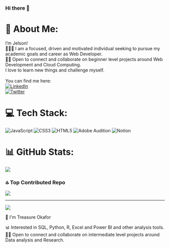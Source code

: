 ### Hi there 👋

# 💫 About Me:
I’m Jelson!<br>👩🏽‍💻 I am a focused, driven and motivated individual seeking to pursue my academic goals and career as Web Developer.
<br>👯‍♀️ Open to connect and collaborate on beginner level projects around Web Development and Cloud Computing.
<br>I love to learn new things and challenge myself.<br><br>
You can find me here:<br>
[![LinkedIn](https://img.shields.io/badge/LinkedIn-%230077B5.svg?logo=linkedin&logoColor=white)](https://linkedin.com/in/jelsontavares)<br> 
[![Twitter](https://img.shields.io/badge/Twitter-%231DA1F2.svg?logo=Twitter&logoColor=white)](https://twitter.com/jelsontavares)

# 💻 Tech Stack:
![JavaScript](https://img.shields.io/badge/javascript-%23323330.svg?style=plastic&logo=javascript&logoColor=%23F7DF1E) ![CSS3](https://img.shields.io/badge/css3-%231572B6.svg?style=plastic&logo=css3&logoColor=white) ![HTML5](https://img.shields.io/badge/html5-%23E34F26.svg?style=plastic&logo=html5&logoColor=white) ![Adobe Audition](https://img.shields.io/badge/Adobe%20Audition-9999FF.svg?style=plastic&logo=Adobe%20Audition&logoColor=white) ![Notion](https://img.shields.io/badge/Notion-%23000000.svg?style=plastic&logo=notion&logoColor=white)

# 📊 GitHub Stats:
![](https://github-readme-stats.vercel.app/api/top-langs/?username=jelsontavares&theme=dark&hide_border=false&include_all_commits=false&count_private=false&layout=compact)

### 🔝 Top Contributed Repo
![](https://github-contributor-stats.vercel.app/api?username=jelsontavares&limit=5&theme=dark&combine_all_yearly_contributions=true)

---
[![](https://visitcount.itsvg.in/api?id=jelsontavares&icon=0&color=0)](https://visitcount.itsvg.in)

<!-- Proudly created with GPRM ( https://gprm.itsvg.in ) -->
🌸 I'm Treasure Okafor

📊 Interested in SQL, Python, R, Excel and Power BI and other analysis tools.
👯‍♀️ Open to connect and collaborate on intermediate level projects around Data analysis and Research.
